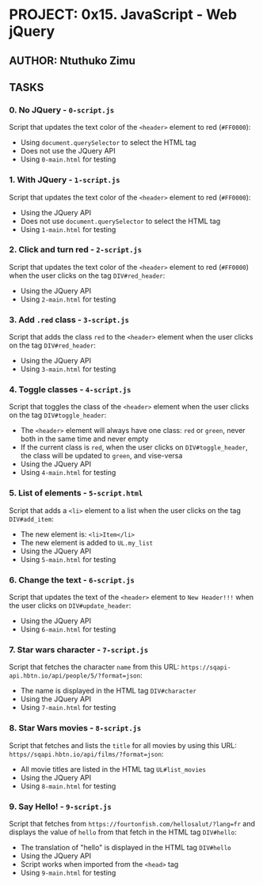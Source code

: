 # PROJECT: 0x15. JavaScript - Web jQuery

## AUTHOR: Ntuthuko Zimu

## TASKS

### 0. No JQuery - `0-script.js`

Script that updates the text color of the `<header>` element to red (`#FF0000`):

* Using `document.querySelector` to select the HTML tag
* Does not use the JQuery API
* Using `0-main.html` for testing

### 1. With JQuery - `1-script.js`

Script that updates the text color of the `<header>` element to red (`#FF0000`):

* Using the JQuery API
* Does not use `document.querySelector` to select the HTML tag
* Using `1-main.html` for testing

### 2. Click and turn red - `2-script.js`

Script that updates the text color of the `<header>` element to red (`#FF0000`) when the user clicks on the tag `DIV#red_header`:

* Using the JQuery API
* Using `2-main.html` for testing

### 3. Add `.red` class - `3-script.js`

Script that adds the class `red` to the `<header>` element when the user clicks on the tag `DIV#red_header`:

* Using the JQuery API
* Using `3-main.html` for testing

### 4. Toggle classes - `4-script.js`

Script that toggles the class of the `<header>` element when the user clicks on the tag `DIV#toggle_header`:

* The `<header>` element will always have one class: `red` or `green`, never both in the same time and never empty
* If the current class is `red`, when the user clicks on `DIV#toggle_header`, the class will be updated to `green`, and vise-versa
* Using the JQuery API
* Using `4-main.html` for testing

### 5. List of elements - `5-script.html`

Script that adds a `<li>` element to a list when the user clicks on the tag `DIV#add_item`:

* The new element is: `<li>Item</li>`
* The new element is added to `UL.my_list`
* Using the JQuery API
* Using `5-main.html` for testing

### 6. Change the text - `6-script.js`

Script that updates the text of the `<header>` element to `New Header!!!` when the user clicks on `DIV#update_header`:

* Using the JQuery API
* Using `6-main.html` for testing

### 7. Star wars character - `7-script.js`

Script that fetches the character `name` from this URL: `https://sqapi-api.hbtn.io/api/people/5/?format=json`:

* The name is displayed in the HTML tag `DIV#character`
* Using the JQuery API
* Using `7-main.html` for testing

### 8. Star Wars movies - `8-script.js`

Script that fetches and lists the `title` for all movies by using this URL: `https//sqapi.hbtn.io/api/films/?format=json`:

* All movie titles are listed in the HTML tag `UL#list_movies`
* Using the JQuery API
* Using `8-main.html` for testing

### 9. Say Hello! - `9-script.js`

Script that fetches from `https://fourtonfish.com/hellosalut/?lang=fr` and displays the value of `hello` from that fetch in the HTML tag `DIV#hello`:

* The translation of "hello" is displayed in the HTML tag `DIV#hello`
* Using the JQuery API
* Script works when imported from the `<head>` tag
* Using `9-main.html` for testing
